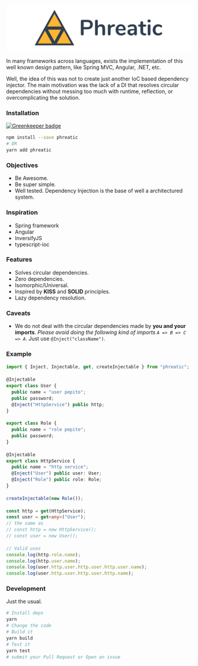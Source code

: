 ![Phreatic Dependency Injector](logo.png?raw=true "Phreatic Dependency Injector")

In many frameworks across languages, exists the implementation of this well known design pattern, like Spring MVC, Angular, .NET, etc.

Well, the idea of this was not to create just another IoC based dependency injector. The main motivation was the lack of a DI that resolves circular dependencies without messing too much with runtime, reflection, or overcomplicating the solution.

### Installation

[![Greenkeeper badge](https://badges.greenkeeper.io/bertilxi/Phreatic.svg)](https://greenkeeper.io/)

```Bash
npm install --save phreatic
# OR
yarn add phreatic
```

### Objectives

- Be Awesome.
- Be super simple.
- Well tested. Dependency Injection is the base of well a architectured system.

### Inspiration

- Spring framework
- Angular
- InversifyJS
- typescript-ioc

### Features

- Solves circular dependencies.
- Zero dependencies.
- Isomorphic/Universal.
- Inspired by **KISS** and **SOLID** principles.
- Lazy dependency resolution.

### Caveats

- We do not deal with the circular dependencies made by **you and your imports**. _Please avoid doing the following kind of imports `A => B => C => A`_. Just use `@Inject("className")`.

### Example

```Typescript
import { Inject, Injectable, get, createInjectable } from "phreatic";

@Injectable
export class User {
  public name = "user pepito";
  public password;
  @Inject("HttpService") public http;
}

export class Role {
  public name = "role pepito";
  public password;
}

@Injectable
export class HttpService {
  public name = "http service";
  @Inject("User") public user: User;
  @Inject("Role") public role: Role;
}

createInjectable(new Role());

const http = get(HttpService);
const user = get<any>("User");
// the same as
// const http = new HttpService();
// const user = new User();

// Valid uses
console.log(http.role.name);
console.log(http.user.name);
console.log(user.http.user.http.user.http.user.name);
console.log(user.http.user.http.user.http.name);
```

### Development

Just the usual.

```Bash
# Install deps
yarn
# Change the code
# Build it
yarn build
# Test it
yarn test
# submit your Pull Request or Open an issue
```
